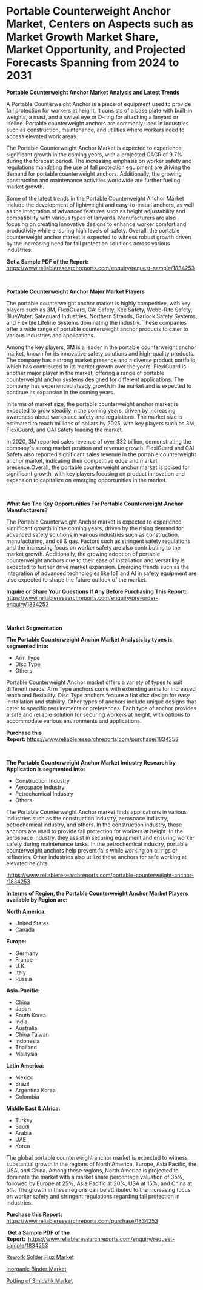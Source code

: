 <p><h1>Portable Counterweight Anchor Market, Centers on Aspects such as Market Growth Market Share, Market Opportunity, and Projected Forecasts Spanning from 2024 to 2031</h1></p><p><strong>Portable Counterweight Anchor Market Analysis and Latest Trends</strong></p>
<p><p>A Portable Counterweight Anchor is a piece of equipment used to provide fall protection for workers at height. It consists of a base plate with built-in weights, a mast, and a swivel eye or D-ring for attaching a lanyard or lifeline. Portable counterweight anchors are commonly used in industries such as construction, maintenance, and utilities where workers need to access elevated work areas.</p><p>The Portable Counterweight Anchor Market is expected to experience significant growth in the coming years, with a projected CAGR of 9.7% during the forecast period. The increasing emphasis on worker safety and regulations mandating the use of fall protection equipment are driving the demand for portable counterweight anchors. Additionally, the growing construction and maintenance activities worldwide are further fueling market growth.</p><p>Some of the latest trends in the Portable Counterweight Anchor Market include the development of lightweight and easy-to-install anchors, as well as the integration of advanced features such as height adjustability and compatibility with various types of lanyards. Manufacturers are also focusing on creating innovative designs to enhance worker comfort and productivity while ensuring high levels of safety. Overall, the portable counterweight anchor market is expected to witness robust growth driven by the increasing need for fall protection solutions across various industries.</p></p>
<p><strong>Get a Sample PDF of the Report:&nbsp;</strong> <a href="https://www.reliableresearchreports.com/enquiry/request-sample/1834253">https://www.reliableresearchreports.com/enquiry/request-sample/1834253</a></p>
<p>&nbsp;</p>
<p><strong>Portable Counterweight Anchor Major Market Players</strong></p>
<p><p>The portable counterweight anchor market is highly competitive, with key players such as 3M, FlexiGuard, CAI Safety, Kee Safety, Webb-Rite Safety, BlueWater, Safeguard Industries, Northern Strands, Garlock Safety Systems, and Flexible Lifeline Systems dominating the industry. These companies offer a wide range of portable counterweight anchor products to cater to various industries and applications.</p><p>Among the key players, 3M is a leader in the portable counterweight anchor market, known for its innovative safety solutions and high-quality products. The company has a strong market presence and a diverse product portfolio, which has contributed to its market growth over the years. FlexiGuard is another major player in the market, offering a range of portable counterweight anchor systems designed for different applications. The company has experienced steady growth in the market and is expected to continue its expansion in the coming years.</p><p>In terms of market size, the portable counterweight anchor market is expected to grow steadily in the coming years, driven by increasing awareness about workplace safety and regulations. The market size is estimated to reach millions of dollars by 2025, with key players such as 3M, FlexiGuard, and CAI Safety leading the market.</p><p>In 2020, 3M reported sales revenue of over $32 billion, demonstrating the company's strong market position and revenue growth. FlexiGuard and CAI Safety also reported significant sales revenue in the portable counterweight anchor market, indicating their competitive edge and market presence.Overall, the portable counterweight anchor market is poised for significant growth, with key players focusing on product innovation and expansion to capitalize on emerging opportunities in the market.</p></p>
<p>&nbsp;</p>
<p><strong>What Are The Key Opportunities For Portable Counterweight Anchor Manufacturers?</strong></p>
<p><p>The Portable Counterweight Anchor market is expected to experience significant growth in the coming years, driven by the rising demand for advanced safety solutions in various industries such as construction, manufacturing, and oil & gas. Factors such as stringent safety regulations and the increasing focus on worker safety are also contributing to the market growth. Additionally, the growing adoption of portable counterweight anchors due to their ease of installation and versatility is expected to further drive market expansion. Emerging trends such as the integration of advanced technologies like IoT and AI in safety equipment are also expected to shape the future outlook of the market.</p></p>
<p><strong>Inquire or Share Your Questions If Any Before Purchasing This Report:</strong> <a href="https://www.reliableresearchreports.com/enquiry/pre-order-enquiry/1834253">https://www.reliableresearchreports.com/enquiry/pre-order-enquiry/1834253</a></p>
<p>&nbsp;</p>
<p><strong>Market Segmentation</strong></p>
<p><strong>The Portable Counterweight Anchor Market Analysis by types is segmented into:</strong></p>
<p><ul><li>Arm Type</li><li>Disc Type</li><li>Others</li></ul></p>
<p><p>Portable Counterweight Anchor market offers a variety of types to suit different needs. Arm Type anchors come with extending arms for increased reach and flexibility. Disc Type anchors feature a flat disc design for easy installation and stability. Other types of anchors include unique designs that cater to specific requirements or preferences. Each type of anchor provides a safe and reliable solution for securing workers at height, with options to accommodate various environments and applications.</p></p>
<p><strong>Purchase this Report:&nbsp;</strong><a href="https://www.reliableresearchreports.com/purchase/1834253">https://www.reliableresearchreports.com/purchase/1834253</a></p>
<p>&nbsp;</p>
<p><strong>The Portable Counterweight Anchor Market Industry Research by Application is segmented into:</strong></p>
<p><ul><li>Construction Industry</li><li>Aerospace Industry</li><li>Petrochemical Industry</li><li>Others</li></ul></p>
<p><p>The Portable Counterweight Anchor market finds applications in various industries such as the construction industry, aerospace industry, petrochemical industry, and others. In the construction industry, these anchors are used to provide fall protection for workers at height. In the aerospace industry, they assist in securing equipment and ensuring worker safety during maintenance tasks. In the petrochemical industry, portable counterweight anchors help prevent falls while working on oil rigs or refineries. Other industries also utilize these anchors for safe working at elevated heights.</p></p>
<p><a href="https://www.reliableresearchreports.com/portable-counterweight-anchor-r1834253">&nbsp;https://www.reliableresearchreports.com/portable-counterweight-anchor-r1834253</a></p>
<p><strong>In terms of Region, the Portable Counterweight Anchor Market Players available by Region are:</strong></p>
<p>
    <p> <strong> North America: </strong>
        <ul>
            <li>United States</li>
            <li>Canada</li>
        </ul>
        </p> 
    <p> <strong> Europe: </strong>
        <ul>
            <li>Germany</li>
            <li>France</li>
            <li>U.K.</li>
            <li>Italy</li>
            <li>Russia</li>
        </ul>
        </p> 
    <p> <strong> Asia-Pacific: </strong>
        <ul>
            <li>China</li>
            <li>Japan</li>
            <li>South Korea</li>
            <li>India</li>
            <li>Australia</li>
            <li>China Taiwan</li>
            <li>Indonesia</li>
            <li>Thailand</li>
            <li>Malaysia</li>
        </ul>
        </p> 
    <p> <strong> Latin America: </strong>
        <ul>
            <li>Mexico</li>
            <li>Brazil</li>
            <li>Argentina Korea</li>
            <li>Colombia</li>
        </ul>
        </p> 
    <p> <strong> Middle East & Africa: </strong>
        <ul>
            <li>Turkey</li>
            <li>Saudi</li>
            <li>Arabia</li>
            <li>UAE</li>
            <li>Korea</li>
        </ul>
    </p>
    </p>
<p><p>The global portable counterweight anchor market is expected to witness substantial growth in the regions of North America, Europe, Asia Pacific, the USA, and China. Among these regions, North America is projected to dominate the market with a market share percentage valuation of 35%, followed by Europe at 25%, Asia Pacific at 20%, USA at 15%, and China at 5%. The growth in these regions can be attributed to the increasing focus on worker safety and stringent regulations regarding fall protection in industries.</p></p>
<p><strong>Purchase this Report: </strong><a href="https://www.reliableresearchreports.com/purchase/1834253">https://www.reliableresearchreports.com/purchase/1834253</a></p>
<p>&nbsp;<strong>Get a Sample PDF of the Report:&nbsp;&nbsp;</strong><a href="https://www.reliableresearchreports.com/enquiry/request-sample/1834253">https://www.reliableresearchreports.com/enquiry/request-sample/1834253</a></p>
<p><strong></strong></p>
<p><p><a href="https://chivalrous-flock-a86.notion.site/Rework-Solder-Flux-Market-Comprehensive-Assessment-by-Type-Application-and-Geography-6fa8e718f5684a318f039ef42f9f8c78">Rework Solder Flux Market</a></p><p><a href="https://faithful-glue-af3.notion.site/Inorganic-Binder-Market-Size-Reveals-the-Best-Marketing-Channels-In-Global-Industry-b5a16002011d491eb83d84bb53452dd4">Inorganic Binder Market</a></p><p><a href="https://angry-finch-aaf.notion.site/Potting-of-Smidahk-Market-Focuses-on-Market-Share-Size-and-Projected-Forecast-Till-2031-e0757c9ef09448a589d485c8173ce2d7">Potting of Smidahk Market</a></p></p>